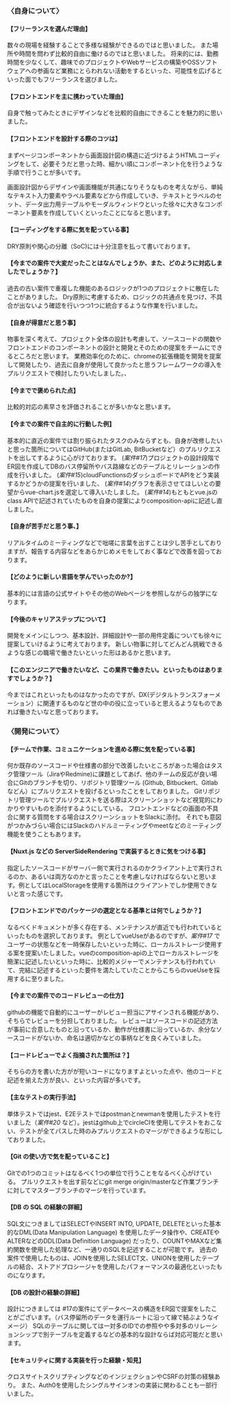 ### 〈自身について〉

#### 【フリーランスを選んだ理由】

数々の現場を経験することで多様な経験ができるのではと思いました。
また場所や時間を問わず比較的自由に働けるのではと思いました。
将来的には、勤務時間を少なくして、趣味でのプロジェクトやWebサービスの構築やOSSソフトウェアへの参画など業務にとらわれない活動をするといった、可能性を広げるといった面でもフリーランスを選びました。

#### 【フロントエンドを主に携わっていた理由】

自身で触ってみたときにデザインなどを比較的自由にできることを魅力的に思いました。

#### 【フロントエンドを設計する際のコツは】

まずページコンポーネントから画面設計図の構造に近づけるようHTMLコーディングをして、必要そうだと思った時、細かい順にコンポーネント化を行うような手順で行うことが多いです。

画面設計図からデザインや画面機能が共通になりそうなものを考えながら、単純なテキスト入力要素やラベル要素などから作成していき、テキストとラベルのセット、データ出力用テーブルやモーダルウィンドウといった徐々に大きなコンポーネント要素を作成していくといったことになると思います。

#### 【コーディングをする際に気を配っている事】

DRY原則や関心の分離（SoC)には十分注意を払って書いております。

#### 【今までの案件で大変だったことはなんでしょうか、また、どのように対応しましたでしょうか？】

過去の古い案件で重複した機能のあるロジックが1つのプロジェクトに散在したことがありました。
Dry原則に考慮するため、ロジックの共通点を見つけ、不具合が出ないよう確認を行いつつ1つに統合するような作業を行いました。

#### 【自身が得意だと思う事】

物事を深く考えて、プロジェクト全体の設計も考慮して、ソースコードの関数やフロントエンドのコンポーネントの設計と開発とそのための提案をチームにできるところだと思います。
業務効率化のために、chromeの拡張機能を開発を提案して開発したり、過去に自身が使用して良かったと思うフレームワークの導入をプルリクエストで検討したりいたしました。、

#### 【今までで褒められた点】

比較的対応の素早さを評価されることが多いかなと思います。

#### 【今までの案件で自主的に行動した例】

基本的に直近の案件では割り振られたタスクのみならずとも、自身が改修したいと思った箇所についてはGitHub(またはGitLab, BitBucketなど）のプルリクエストを出してするように心がけております。
(_案件#17_)プロジェクトの設計段階でER図を作成してDBのバス停留所やバス路線などのテーブルとリレーションの作成を行いました。
(_案件#15_)cloudFunctionsのダッシュボードでAPIをどう実装するかどうかの提案を行いました、
(_案件#14_)グラフを表示させてほしいとの要望からvue-chart.jsを選定して導入いたしました。
(_案件#14_)もともとvue.jsのclass APIで記述されていたものを自身の提案によりcomposition-apiに記述し直しました。

#### 【自身が苦手だと思う事、】

リアルタイムのミーティングなどで咄嗟に言葉を出すことは少し苦手としておりますが、報告する内容などをあらかじめメモをしておく事などで改善を図っております。

#### 【どのように新しい言語を学んでいったのか?】

基本的には言語の公式サイトやその他のWebページを参照しながらの独学になります。

#### 【今後のキャリアステップについて】

開発をメインにしつつ、基本設計、詳細設計や一部の用件定義についても徐々に提案していけるように考えております。
新しい物事に対してどんどん挑戦できるような感じの職場で働きたいといった形はあるかと思います。

#### 【このエンジニアで働きたいなど、この業界で働きたい。といったものはありますでしょうか？】

今まではこれといったものはなかったのですが、DX(デジタルトランスフォーメーション）に関連するものなど世の中の役に立っていると思えるようなものであれば働きたいなと思っております。

### 〈開発について〉

#### 【チームで作業、コミュニケーションを進める際に気を配っている事】

何か既存のソースコードや仕様書の部分で改善したいところがあった場合はタスク管理ツール（JiraやRedmine)に課題としてあげ、他のチームの反応が良い場合にGitのブランチを切り、リポジトリ管理ツール (Github, Bitbuckert、Gitlabなどん）にプルリクエストを投げるといったことをしておりました。
Gitリポジトリ管理ツールでプルリクエストを送る際はスクリーンショットなど視覚的にわかりやすいものを添付するようにしている。
フロントエンドなどの画面の不具合に関する質問をする場合はスクリーンショットをSlackに添付。
それでも意図がつかみづらい場合にはSlackのハドルミーティングやmeetなどのミーティング機能を使うこともあります。

#### 【Nuxt.js などの ServerSideRendering で実装するときに気をつける事】

指定したソースコードがサーバー側で実行されるのかクライアント上で実行されるのか、あるいは両方なのかと言ったことを考慮しなければならないと思います。例としてはLocalStorageを使用する箇所はクライアントでしか使用できないと言った感じです。

#### 【フロントエンドでのパッケージの選定となる基準とは何でしょうか？】

なるべくドキュメントが多く存在する、メンテナンスが直近でも行われているといったものを選択しております。
例としてvueUseがあるのですが、_案件#17_ でユーザーの状態などを一時保存したいといった時に、ローカルストレージ使用する案を提案いたしました。vueのcomposition-apiの上でローカルストレージを簡潔に記述したいといった時に、比較的メジャーでメンテナンスも行われていて、完結に記述するといった要件を満たしていたことからこちらのvueUseを採用するに至りました。

#### 【今までの案件でのコードレビューの仕方】

githubの機能で自動的にユーザーがレビュー担当にアサインされる機能があり、そちらでレビューを分担しておりました。
レビューはソースコードの記述方法が事前に合意したものと沿っているか、動作が仕様書に沿っているか、余分なソースコードがないか、命名は適切かなどの事柄などを良くみていました。

#### 【コードレビューでよく指摘された箇所は？】

そちらの方を書いた方がが短いコードになりますよといった点や、他のコードと記述を揃えた方が良い、といった内容が多いです。

#### 【主なテストの実行手法】

単体テストではjest、E2Eテストではpostmanとnewmanを使用したテストを行いました（_案件#20_ など）。jestはgithub上でcircleCIを使用してテストをおこない、テストが全てパスした時のみプルリクエストのマージができるような形にしておりました。

#### 【Git の使い方で気を配っていること】

Gitでの1つのコミットはなるべく1つの単位で行うことをなるべく心がけている。
プルリクエストを出す前などにgit merge origin/masterなど作業ブランチに対してマスターブランチのマージを行っています。

#### 【DB の SQL の経験の詳細】

SQL文につきましてはSELECTやINSERT INTO, UPDATE, DELETEといった基本的なDML(Data Manipulation Language) を使用したデータ操作や、CREATEやALTERなどのDDL(Data Definition Language) だったり、COUNTやMAXなど集約関数を使用した処理など、一通りのSQLを記述することが可能です。 過去の案件で使用したものは、JOINを使用したSELECT文、UNIONを使用したテーブルの結合、ストアドプロシージャを使用したパフォーマンスの最適化といったものになります。

#### 【DB の設計の経験の詳細】

設計につきましては #17の案件にてデータベースの構造をER図で提案をしたことがございます。（バス停留所のデータを運行ルートに沿って線で結ぶようなイメージ）
SQLのテーブルに関しては一対多のIDでの参照やや多対多のリレーションシップで別テーブルを定義するなどの基本的な設計ならば対応可能だと思います。

#### 【セキュリティに関する実装を行った経験・知見】
クロスサイトスクリプティングなどのインジェクションやCSRFの対策の経験あり。
また、Auth0を使用したシングルサインオンの実装に関わることも一部行いました。

[//]: # "#### 【１週間ほど何画面くらい作れそうなかんじでしょうか】"
[//]: #
[//]: # "画面を意識したことはないですが、ユーザープロフィールの編集などのページを作成してコンポーネント化するのには 3,4 日分かかると思います。"

[//]: # (#### 案件に携わる期間について)
[//]: # (現状、複数の受注案件を扱う企業に所属していた期間が多く、また自分自身も幅広い経験を積みたかったため１案件あたりの期間が短めになっております。)
